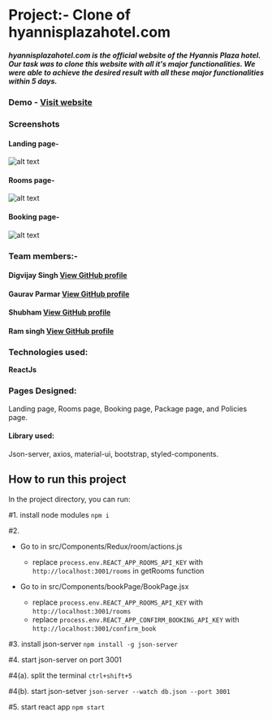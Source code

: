 # Project:- Clone of hyannisplazahotel.com
##### hyannisplazahotel.com is the official website of the Hyannis Plaza hotel. Our task was to clone this website with all it's major functionalities. We were able to achieve the desired result with all these major functionalities within 5 days.

### Demo - [Visit website](https://hyannisplaza.netlify.app/)

### Screenshots
#### Landing page-
![alt text](https://github.com/vshubhams/Hyannis-Plaza/blob/master/public/screenshots/Screenshot%20(491).png)
#### Rooms page-
![alt text](https://github.com/vshubhams/Hyannis-Plaza/blob/master/public/screenshots/Screenshot%20(493).png)
#### Booking page-
![alt text](https://github.com/vshubhams/Hyannis-Plaza/blob/master/public/screenshots/Screenshot%20(495).png)

### Team members:-
#### Digvijay Singh [View GitHub profile](https://github.com/digvijay30786)
#### Gaurav Parmar [View GitHub profile](https://github.com/Gaurav6291)
#### Shubham [View GitHub profile](https://github.com/vshubhams)
#### Ram singh  [View GitHub profile](https://github.com/ramsingh10497)
### Technologies used:
**ReactJs**
### Pages Designed:
Landing page, Rooms page, Booking page, Package page, and Policies page.
#### Library used:
Json-server, axios, material-ui, bootstrap, styled-components.

## How to run this project

In the project directory, you can run:

#1. install node modules `npm i`

#2. 
- Go to in src/Components/Redux/room/actions.js 
     - replace `process.env.REACT_APP_ROOMS_API_KEY` with `http://localhost:3001/rooms` in getRooms function

- Go to in src/Components/bookPage/BookPage.jsx
     - replace `process.env.REACT_APP_ROOMS_API_KEY` with `http://localhost:3001/rooms`
     - replace `process.env.REACT_APP_CONFIRM_BOOKING_API_KEY` with `http://localhost:3001/confirm_book`

#3. install json-server `npm install -g json-server`

#4. start json-server on port 3001

#4(a). split the terminal `ctrl+shift+5`

#4(b). start json-setver `json-server --watch db.json --port 3001`

#5. start react app `npm start`
